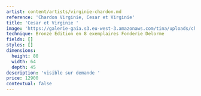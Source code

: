 ```yaml
---
artist: content/artists/virginie-chardon.md
reference: 'Chardon Virginie, Cesar et Virginie'
title: 'Cesar et Virginie '
image: 'https://galerie-gaia.s3.eu-west-3.amazonaws.com/tina/uploads/chardon-virginie/galerie-gaia-virginie-chardon-Gorille et Virginie.jpg'
technique: Bronze Edition en 8 exemplaires Fonderie Delorme
fields: []
styles: []
dimensions:
  height: 80
  width: 64
  depth: 45
description: 'visible sur demande '
price: 12900
contextual: false
---
```


